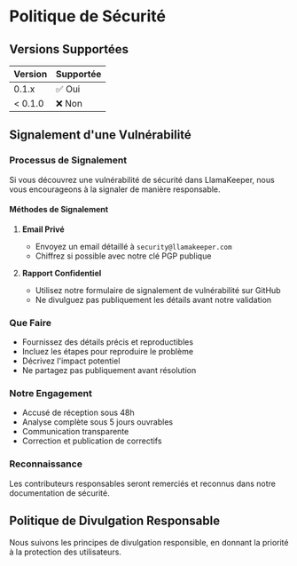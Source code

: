# Politique de Sécurité

## Versions Supportées

| Version | Supportée |
|---------|-----------|
| 0.1.x   | ✅ Oui    |
| < 0.1.0 | ❌ Non    |

## Signalement d'une Vulnérabilité

### Processus de Signalement

Si vous découvrez une vulnérabilité de sécurité dans LlamaKeeper, nous vous encourageons à la signaler de manière responsable.

#### Méthodes de Signalement

1. **Email Privé**
   - Envoyez un email détaillé à `security@llamakeeper.com`
   - Chiffrez si possible avec notre clé PGP publique

2. **Rapport Confidentiel**
   - Utilisez notre formulaire de signalement de vulnérabilité sur GitHub
   - Ne divulguez pas publiquement les détails avant notre validation

### Que Faire

- Fournissez des détails précis et reproductibles
- Incluez les étapes pour reproduire le problème
- Décrivez l'impact potentiel
- Ne partagez pas publiquement avant résolution

### Notre Engagement

- Accusé de réception sous 48h
- Analyse complète sous 5 jours ouvrables
- Communication transparente
- Correction et publication de correctifs

### Reconnaissance

Les contributeurs responsables seront remerciés et reconnus dans notre documentation de sécurité.

## Politique de Divulgation Responsable

Nous suivons les principes de divulgation responsible, en donnant la priorité à la protection des utilisateurs.